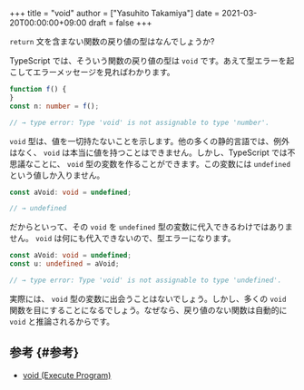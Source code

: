 +++
title = "void"
author = ["Yasuhito Takamiya"]
date = 2021-03-20T00:00:00+09:00
draft = false
+++

`return` 文を含まない関数の戻り値の型はなんでしょうか?

TypeScript では、そういう関数の戻り値の型は `void` です。あえて型エラーを起こしてエラーメッセージを見ればわかります。

```typescript
function f() {
}
const n: number = f();

// → type error: Type 'void' is not assignable to type 'number'.
```

`void` 型は、値を一切持たないことを示します。他の多くの静的言語では、例外はなく、 `void` は本当に値を持つことはできません。しかし、TypeScript では不思議なことに、 `void` 型の変数を作ることができます。この変数には `undefined` という値しか入りません。

```typescript
const aVoid: void = undefined;

// → undefined
```

だからといって、その `void` を `undefined` 型の変数に代入できるわけではありません。 `void` は何にも代入できないので、型エラーになります。

```typescript
const aVoid: void = undefined;
const u: undefined = aVoid;

// → type error: Type 'void' is not assignable to type 'undefined'.
```

実際には、 `void` 型の変数に出会うことはないでしょう。しかし、多くの `void` 関数を目にすることになるでしょう。なぜなら、戻り値のない関数は自動的に `void` と推論されるからです。


## 参考 {#参考}

-   [void (Execute Program)](https://www.executeprogram.com/courses/typescript/lessons/void)
